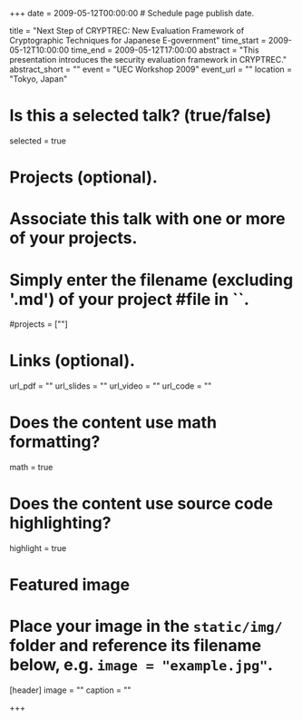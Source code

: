 +++
date = 2009-05-12T00:00:00  # Schedule page publish date.

title = "Next Step of CRYPTREC: New Evaluation Framework of Cryptographic Techniques for Japanese E-government"
time_start = 2009-05-12T10:00:00
time_end = 2009-05-12T17:00:00
abstract = "This presentation introduces the security evaluation framework in CRYPTREC."
abstract_short = ""
event = "UEC Workshop 2009"
event_url = ""
location = "Tokyo, Japan"

# Is this a selected talk? (true/false)
selected = true

# Projects (optional).
#   Associate this talk with one or more of your projects.
#   Simply enter the filename (excluding '.md') of your project #file in ``.
#projects = [""]

# Links (optional).
url_pdf = ""
url_slides = ""
url_video = ""
url_code = ""

# Does the content use math formatting?
math = true

# Does the content use source code highlighting?
highlight = true

# Featured image
# Place your image in the `static/img/` folder and reference its filename below, e.g. `image = "example.jpg"`.
[header]
image = ""
caption = ""

+++
